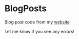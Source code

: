 # BlogPosts

Blog post code from my [website](https://statsbylopez.com/)

Let me know if you see any errors!
